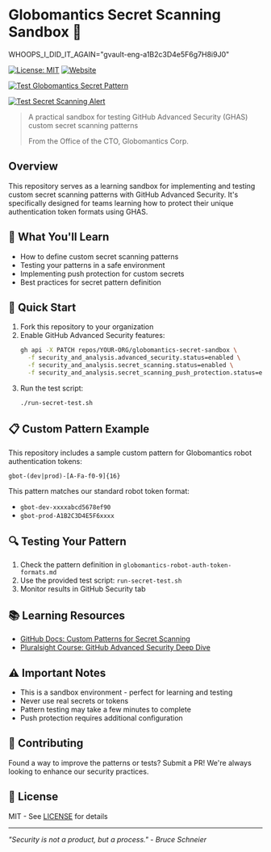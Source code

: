 # Globomantics Secret Scanning Sandbox 🤖


WHOOPS_I_DID_IT_AGAIN="gvault-eng-a1B2c3D4e5F6g7H8i9J0"


[![License: MIT](https://img.shields.io/badge/License-MIT-yellow.svg?style=flat-square)](https://opensource.org/licenses/MIT)
[![Website](https://img.shields.io/badge/Website-TechTrainerTim.com-blue?style=flat-square)](https://techtrainertim.com)

[![Test Globomantics Secret Pattern](https://github.com/timothywarner-org/globomantics-secret-scanning-sandbox/actions/workflows/test-globo-secret-pattern.yml/badge.svg)](https://github.com/timothywarner-org/globomantics-secret-scanning-sandbox/actions/workflows/test-globo-secret-pattern.yml)

[![Test Secret Scanning Alert](https://github.com/timothywarner-org/globomantics-secret-scanning-sandbox/actions/workflows/test-secret-alert.yml/badge.svg)](https://github.com/timothywarner-org/globomantics-secret-scanning-sandbox/actions/workflows/test-secret-alert.yml)

> A practical sandbox for testing GitHub Advanced Security (GHAS) custom secret scanning patterns
>
> From the Office of the CTO, Globomantics Corp.

## Overview

This repository serves as a learning sandbox for implementing and testing custom secret scanning patterns with GitHub Advanced Security. It's specifically designed for teams learning how to protect their unique authentication token formats using GHAS.

## 🎯 What You'll Learn

- How to define custom secret scanning patterns
- Testing your patterns in a safe environment
- Implementing push protection for custom secrets
- Best practices for secret pattern definition

## 🚀 Quick Start

1. Fork this repository to your organization
2. Enable GitHub Advanced Security features:
   ```bash
   gh api -X PATCH repos/YOUR-ORG/globomantics-secret-sandbox \
     -f security_and_analysis.advanced_security.status=enabled \
     -f security_and_analysis.secret_scanning.status=enabled \
     -f security_and_analysis.secret_scanning_push_protection.status=enabled
   ```
3. Run the test script:
   ```bash
   ./run-secret-test.sh
   ```

## 📋 Custom Pattern Example

This repository includes a sample custom pattern for Globomantics robot authentication tokens:

```regex
gbot-(dev|prod)-[A-Fa-f0-9]{16}
```

This pattern matches our standard robot token format:
- `gbot-dev-xxxxabcd5678ef90`
- `gbot-prod-A1B2C3D4E5F6xxxx`

## 🔍 Testing Your Pattern

1. Check the pattern definition in `globomantics-robot-auth-token-formats.md`
2. Use the provided test script: `run-secret-test.sh`
3. Monitor results in GitHub Security tab

## 📚 Learning Resources

- [GitHub Docs: Custom Patterns for Secret Scanning](https://docs.github.com/en/enterprise-cloud@latest/code-security/secret-scanning/defining-custom-patterns-for-secret-scanning)
- [Pluralsight Course: GitHub Advanced Security Deep Dive](https://www.pluralsight.com/authors/tim-warner)

## ⚠️ Important Notes

- This is a sandbox environment - perfect for learning and testing
- Never use real secrets or tokens
- Pattern testing may take a few minutes to complete
- Push protection requires additional configuration

## 🤝 Contributing

Found a way to improve the patterns or tests? Submit a PR! We're always looking to enhance our security practices.

## 📄 License

MIT - See [LICENSE](LICENSE) for details

---
*"Security is not a product, but a process." - Bruce Schneier*
